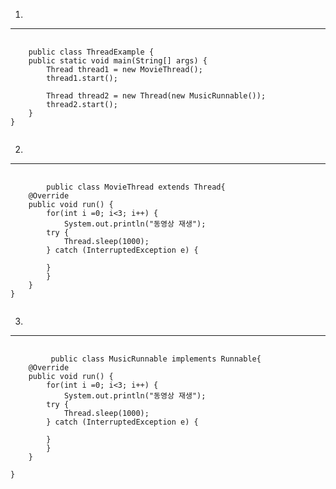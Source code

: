 1.
--------------
<pre>
    <code>
    public class ThreadExample {
    public static void main(String[] args) {
        Thread thread1 = new MovieThread();
        thread1.start();

        Thread thread2 = new Thread(new MusicRunnable());
        thread2.start();
    }
}
    </code>
</pre>
    

2.
------------
<pre>
    <code>
        public class MovieThread extends Thread{
    @Override
    public void run() {
        for(int i =0; i<3; i++) {
            System.out.println("동영상 재생");
        try {
            Thread.sleep(1000);
        } catch (InterruptedException e) {

        }
        }
    }
}
    </code>
</pre>
    

3.
------------
<pre>
    <code>
         public class MusicRunnable implements Runnable{
    @Override
    public void run() {
        for(int i =0; i<3; i++) {
            System.out.println("동영상 재생");
        try {
            Thread.sleep(1000);
        } catch (InterruptedException e) {

        }
        }
    }
    
}
    </code>
</pre>
    

